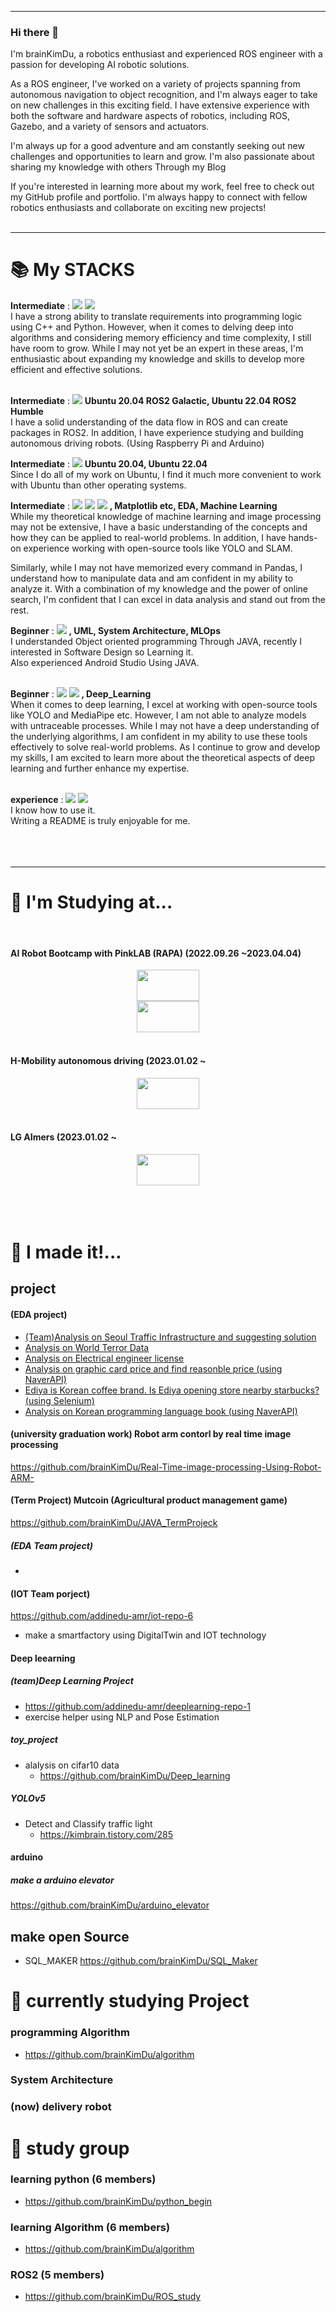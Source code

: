 -----------------------------------
### Hi there 👋
I'm brainKimDu, a robotics enthusiast and experienced ROS engineer with a passion for developing AI robotic solutions.

As a ROS engineer, I've worked on a variety of projects spanning from autonomous navigation to object recognition, and I'm always eager to take on new challenges in this exciting field. I have extensive experience with both the software and hardware aspects of robotics, including ROS, Gazebo, and a variety of sensors and actuators.

I'm always up for a good adventure and am constantly seeking out new challenges and opportunities to learn and grow. I'm also passionate about sharing my knowledge with others Through my Blog

If you're interested in learning more about my work, feel free to check out my GitHub profile and portfolio. I'm always happy to connect with fellow robotics enthusiasts and collaborate on exciting new projects!
<br>
<br>

-----------------------------------

<div><h1>📚 My STACKS</h1></div>

<div>
  <b>Intermediate</b> :  
  <img src="https://img.shields.io/badge/c++-00599C?style=for-the-badge&logo=c%2B%2B&logoColor=white">
  <img src="https://img.shields.io/badge/python-3776AB?style=for-the-badge&logo=python&logoColor=white">
  <br> I have a strong ability to translate requirements into programming logic using C++ and Python. However, when it comes to delving deep into algorithms and considering memory efficiency and time complexity, I still have room to grow. While I may not yet be an expert in these areas, I'm enthusiastic about expanding my knowledge and skills to develop more efficient and effective solutions.
  <br>
  <br>
  
  <b>Intermediate</b> :  <img src="https://img.shields.io/badge/ROS-22314E?style=for-the-badge&logo=ROS&logoColor=white"> 
  <b>Ubuntu 20.04 ROS2 Galactic, Ubuntu 22.04 ROS2 Humble</b>
  <br> I have a solid understanding of the data flow in ROS and can create packages in ROS2. In addition, I have experience studying and building autonomous driving robots. (Using Raspberry Pi and Arduino)   
  
  <b>Intermediate</b> :
  <img src="https://img.shields.io/badge/Ubuntu-E95420?style=for-the-badge&logo=Ubuntu&logoColor=black"> 
  <b>Ubuntu 20.04, Ubuntu 22.04 </b>
  <br> Since I do all of my work on Ubuntu, I find it much more convenient to work with Ubuntu than other operating systems. 
  <br>
  
  <b>Intermediate</b> :
  <img src="https://img.shields.io/badge/pandas-150458?style=for-the-badge&logo=pandas&logoColor=white">
  <img src="https://img.shields.io/badge/Selenium-43B02A?style=for-the-badge&logo=Selenium&logoColor=white">
  <img src="https://img.shields.io/badge/OpenCV-5C3EE8?style=for-the-badge&logo=OpenCV&logoColor=white"> 
  <b> , Matplotlib etc, EDA, Machine Learning </b>
  <br> While my theoretical knowledge of machine learning and image processing may not be extensive, I have a basic understanding of the concepts and how they can be applied to real-world problems. In addition, I have hands-on experience working with open-source tools like YOLO and SLAM.

Similarly, while I may not have memorized every command in Pandas, I understand how to manipulate data and am confident in my ability to analyze it. With a combination of my knowledge and the power of online search, I'm confident that I can excel in data analysis and stand out from the rest. 
  
  <b>Beginner</b> :
  <img src="https://img.shields.io/badge/java-007396?style=for-the-badge&logo=java&logoColor=white"> 
  <b> , UML, </b> <b> System Architecture, MLOps </b>
  <br> I understanded Object oriented programming Through JAVA, recently I interested in Software Design so Learning it.
  <br> Also experienced Android Studio Using JAVA.
  <br>
  <br>
  
  <b>Beginner</b> :
  <img src="https://img.shields.io/badge/TensorFlow-FF6F00?style=for-the-badge&logo=TensorFlow&logoColor=white">
  <img src="https://img.shields.io/badge/YOLO-00FFFF?style=for-the-badge&logo=YOLO&logoColor=white"> 
  <b> , Deep_Learning </b>
  <br> When it comes to deep learning, I excel at working with open-source tools like YOLO and MediaPipe etc. However, I am not able to analyze models with untraceable processes. While I may not have a deep understanding of the underlying algorithms, I am confident in my ability to use these tools effectively to solve real-world problems. As I continue to grow and develop my skills, I am excited to learn more about the theoretical aspects of deep learning and further enhance my expertise.
  <br>
  <br>
  
  <b>experience</b> :
  <img src="https://img.shields.io/badge/mysql-4479A1?style=for-the-badge&logo=mysql&logoColor=white"> 
  <img src="https://img.shields.io/badge/GitHub-181717?style=for-the-badge&logo=GitHub&logoColor=white"> 
  <br>I know how to use it.
  <br>Writing a README is truly enjoyable for me.
  <br>
  <br>
  <br>
  <br>
</div>
  
-----------------------------------
  
<div><h1>🌱 I'm Studying at...</h1></div>
<div>
</br>

#### AI Robot Bootcamp with PinkLAB  (RAPA) (2022.09.26 ~2023.04.04)
<center><img src="https://user-images.githubusercontent.com/110883172/200596671-081bded6-2298-43ef-8f8d-f84b7d7c7fd8.png" width="100" height="50"/></center>
<center><img src="https://user-images.githubusercontent.com/110883172/200596747-ad7f1e9a-f40c-4a9b-b33e-a841bdc1e95c.png" width="100" height="50"/></center>
</br>


#### H-Mobility autonomous driving (2023.01.02 ~ 
<center><img src="https://user-images.githubusercontent.com/110883172/209673085-a3bd720b-4a33-4a2f-b6ec-f28a25657360.png" width="100" height="50"/></center>
</br>


#### LG AImers  (2023.01.02 ~ 
<center><img src="https://user-images.githubusercontent.com/110883172/209673107-f3850d1f-dbcb-4d0f-9af5-dc4ee0dbf4e0.png" width="100" height="50"/></center>
</br>



</br>
</br>

</div>
<div><h1>🤔 I made it!... </h1></div>
</div>


## project
#### (EDA project)
  - [(Team)Analysis on Seoul Traffic Infrastructure and suggesting solution](https://github.com/addinedu-amr/eda-repo-6)
  - [Analysis on World Terror Data](https://github.com/brainKimDu/python-_data)
  - [Analysis on Electrical engineer license](https://github.com/brainKimDu/python-_data)
  - [Analysis on graphic card price and find reasonble price (using NaverAPI)](https://github.com/brainKimDu/python-_data)
  - [Ediya is Korean coffee brand. Is Ediya opening store nearby starbucks? (using Selenium)](https://github.com/brainKimDu/python-_data)
  - [Analysis on Korean programming language book (using NaverAPI)](https://github.com/brainKimDu/python-_data)
  

#### (university  graduation work) Robot arm contorl by real time image processing 
https://github.com/brainKimDu/Real-Time-image-processing-Using-Robot-ARM-


#### (Term Project) Mutcoin (Agricultural product management game)
https://github.com/brainKimDu/JAVA_TermProjeck



##### (EDA Team project) 

  - 


#### (IOT Team porject)
https://github.com/addinedu-amr/iot-repo-6
  - make a smartfactory using DigitalTwin and IOT technology 


#### Deep leearning
##### (team)Deep Learning Project
  - https://github.com/addinedu-amr/deeplearning-repo-1
  - exercise helper using NLP and Pose Estimation

##### toy_project
- alalysis on cifar10 data
  - https://github.com/brainKimDu/Deep_learning

##### YOLOv5
- Detect and Classify traffic light
  - https://kimbrain.tistory.com/285





#### arduino
##### make a arduino elevator
https://github.com/brainKimDu/arduino_elevator

## make open Source
- SQL_MAKER
https://github.com/brainKimDu/SQL_Maker


<div><h1>🔭 currently studying Project </h1></div>
</div>

### programming Algorithm
 - https://github.com/brainKimDu/algorithm
 
### System Architecture

### (now) delivery robot


<div><h1> 📖 study group </h1></div>
</div>

### learning python (6 members)
- https://github.com/brainKimDu/python_begin

### learning Algorithm (6 members)
- https://github.com/brainKimDu/algorithm

### ROS2 (5 members)
- https://github.com/brainKimDu/ROS_study

<!--
**brainKimDu/brainKimDu** is a ✨ _special_ ✨ repository because its `README.md` (this file) appears on your GitHub profile.

Here are some ideas to get you started:

- 🔭 I’m currently working on ...
- 🌱 I’m currently learning ...
- 👯 I’m looking to collaborate on ...
- 🤔 I’m looking for help with ...
- 💬 Ask me about ...
- 📫 How to reach me: ...
- 😄 Pronouns: ...
- ⚡ Fun fact: ...
--> 

